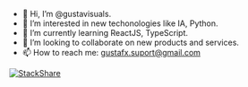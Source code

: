 - 👋 Hi, I’m @gustavisuals.
- 👀 I’m interested in new techonologies like IA, Python.
- 🌱 I’m currently learning ReactJS, TypeScript.
- 💞️ I’m looking to collaborate on new products and services.
- 📫 How to reach me: gustafx.suport@gmail.com

[![StackShare](http://img.shields.io/badge/tech-stack-0690fa.svg?style=flat)](https://stackshare.io/gustavisuals/my-stack)

